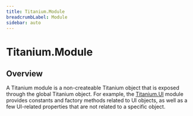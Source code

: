 ```yaml
---
title: Titanium.Module
breadcrumbLabel: Module
sidebar: auto
---
```


<Breadcrumb/>

# Titanium.Module

<ProxySummary/>

## Overview

A Titanium module is a non-createable Titanium object that is exposed through the global Titanium object. For example, the [Titanium.UI](/api/titanium/ui.md) module provides constants and factory methods related to UI objects, as well as a few UI-related properties that are not related to a specific object.